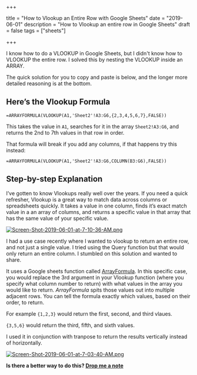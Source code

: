 +++

title = "How to Vlookup an Entire Row with Google Sheets"
date = "2019-06-01"
description = "How to Vlookup an entire row in Google Sheets"
draft = false
tags = ["sheets"]

+++

I know how to do a VLOOKUP in Google Sheets, but I didn't know how to VLOOKUP the entire row. I solved this by nesting the VLOOKUP inside an ARRAY.

The quick solution for you to copy and paste is below, and the longer more detailed reasoning is at the bottom. 

## Here’s the Vlookup Formula

`=ARRAYFORMULA(VLOOKUP(A1,'Sheet2'!A3:G6,{2,3,4,5,6,7},FALSE))`

This takes the value in `A1`, searches for it in the array `Sheet2!A3:G6`, and returns the 2nd to 7th values in that row in order. 

That formula will break if you add any columns, if that happens try this instead:

`=ARRAYFORMULA(VLOOKUP(A1,'Sheet2'!A3:G6,COLUMN(B3:G6),FALSE))`

## Step-by-step Explanation

I’ve gotten to know Vlookups really well over the years. If you need a quick refresher, Vlookup is a great way to match data across columns or spreadsheets quickly. It takes a value in one column, finds it’s exact match value in a an array of columns, and returns a specific value in that array that has the same value of your specific value. 

[![Screen-Shot-2019-06-01-at-7-10-36-AM.png](https://i.postimg.cc/QCWG9z8t/Screen-Shot-2019-06-01-at-7-10-36-AM.png)](https://postimg.cc/2LmXg2BR)

I had a use case recently where I wanted to vlookup to return an entire row, and not just a single value. I tried using the Query function but that would only return an entire column. I stumbled on this solution and wanted to share.

It uses a Google sheets function called [ArrayFormula](https://support.google.com/docs/answer/3093275?hl=en). In this specific case, you would replace the 3rd argument in your Vlookup function (where you specify what column number to return) with what values in the array you would like to return. *ArrayFormula* spits those values out into multiple adjacent rows. You can tell the formula exactly which values, based on their order, to return.

For example `{1,2,3}` would return the first, second, and third vlaues.

`{3,5,6}` would return the third, fifth, and sixth values. 

I used it in conjunction with tranpose to return the results vertically instead of horizontally. 

[![Screen-Shot-2019-06-01-at-7-03-40-AM.png](https://i.postimg.cc/FR9x8kdV/Screen-Shot-2019-06-01-at-7-03-40-AM.png)](https://postimg.cc/jWFNJ5hD)



**Is there a better way to do this? <a href="mailto:nick@lafferty.co">Drop me a note</a>**